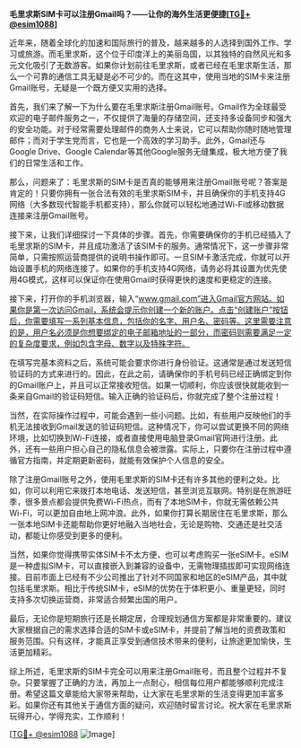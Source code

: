 **毛里求斯SIM卡可以注册Gmail吗？——让你的海外生活更便捷[[TG💪+ @esim1088](https://t.me/s/esim1088)]**

近年来，随着全球化的加速和国际旅行的普及，越来越多的人选择到国外工作、学习或旅游。而毛里求斯，这个位于印度洋上的美丽岛国，以其独特的自然风光和多元文化吸引了无数游客。如果你计划前往毛里求斯，或者已经在毛里求斯生活，那么一个可靠的通信工具无疑是必不可少的。而在这其中，使用当地的SIM卡来注册Gmail账号，无疑是一个既方便又实用的选择。

首先，我们来了解一下为什么要在毛里求斯注册Gmail账号。Gmail作为全球最受欢迎的电子邮件服务之一，不仅提供了海量的存储空间，还支持多设备同步和强大的安全功能。对于经常需要处理邮件的商务人士来说，它可以帮助你随时随地管理邮件；而对于学生党而言，它也是一个高效的学习助手。此外，Gmail还与Google Drive、Google Calendar等其他Google服务无缝集成，极大地方便了我们的日常生活和工作。

那么，问题来了：毛里求斯的SIM卡是否真的能够用来注册Gmail账号呢？答案是肯定的！只要你拥有一张合法有效的毛里求斯SIM卡，并且确保你的手机支持4G网络（大多数现代智能手机都支持），那么你就可以轻松地通过Wi-Fi或移动数据连接来注册Gmail账号。

接下来，让我们详细探讨一下具体的步骤。首先，你需要确保你的手机已经插入了毛里求斯的SIM卡，并且成功激活了该SIM卡的服务。通常情况下，这一步骤非常简单，只需按照运营商提供的说明书操作即可。一旦SIM卡激活完成，你就可以开始设置手机的网络连接了。如果你的手机支持4G网络，请务必将其设置为优先使用4G模式，这样可以保证你在使用Gmail时获得更快的速度和更稳定的连接。

接下来，打开你的手机浏览器，输入“www.gmail.com”进入Gmail官方网站。如果你是第一次访问Gmail，系统会提示你创建一个新的账户。点击“创建账户”按钮后，你需要填写一系列基本信息，包括你的名字、用户名、密码等。这里需要注意的是，用户名必须是你想要绑定的电子邮箱地址的一部分，而密码则需要满足一定的复杂度要求，例如包含字母、数字以及特殊字符。

在填写完基本资料之后，系统可能会要求你进行身份验证。这通常是通过发送短信验证码的方式来进行的。因此，在此之前，请确保你的手机号码已经正确绑定到你的Gmail账户上，并且可以正常接收短信。如果一切顺利，你应该很快就能收到一条来自Gmail的验证码短信。输入正确的验证码后，你就完成了整个注册过程！

当然，在实际操作过程中，可能会遇到一些小问题。比如，有些用户反映他们的手机无法接收到Gmail发送的验证码短信。这种情况下，你可以尝试更换不同的网络环境，比如切换到Wi-Fi连接，或者直接使用电脑登录Gmail官网进行注册。此外，还有一些用户担心自己的隐私信息会被泄露。实际上，只要你在注册过程中遵循官方指南，并定期更新密码，就能有效保护个人信息的安全。

除了注册Gmail账号之外，使用毛里求斯的SIM卡还有许多其他的便利之处。比如，你可以利用它来拨打本地电话、发送短信，甚至浏览互联网。特别是在旅游旺季，很多景点都会提供免费Wi-Fi热点，而有了本地SIM卡，你就无需依赖公共Wi-Fi，可以更加自由地上网冲浪。此外，如果你打算长期居住在毛里求斯，那么一张本地SIM卡还能帮助你更好地融入当地社会，无论是购物、交通还是社交活动，都能让你感受到更多的便利。

当然，如果你觉得携带实体SIM卡不太方便，也可以考虑购买一张eSIM卡。eSIM是一种虚拟SIM卡，可以直接嵌入到兼容的设备中，无需物理插拔即可实现网络连接。目前市面上已经有不少公司推出了针对不同国家和地区的eSIM产品，其中就包括毛里求斯。相比于传统SIM卡，eSIM的优势在于体积更小、重量更轻，同时支持多次切换运营商，非常适合频繁出国的用户。

最后，无论你是短期旅行还是长期定居，合理规划通信方案都是非常重要的。建议大家根据自己的需求选择合适的SIM卡或eSIM卡，并提前了解当地的资费政策和服务范围。只有这样，才能真正享受到通信技术带来的便利，让旅途更加愉快，生活更加精彩。

综上所述，毛里求斯的SIM卡完全可以用来注册Gmail账号，而且整个过程并不复杂。只要掌握了正确的方法，再加上一点耐心，相信每位用户都能够顺利完成注册。希望这篇文章能给大家带来帮助，让大家在毛里求斯的生活变得更加丰富多彩。如果你还有其他关于通信方面的疑问，欢迎随时留言讨论。祝大家在毛里求斯玩得开心，学得充实，工作顺利！

[[TG💪+ @esim1088](https://t.me/s/esim1088) ![Image](https://i.postimg.cc/4NQfJmqS/Snipaste-2025-05-13-00-14-12.png)]